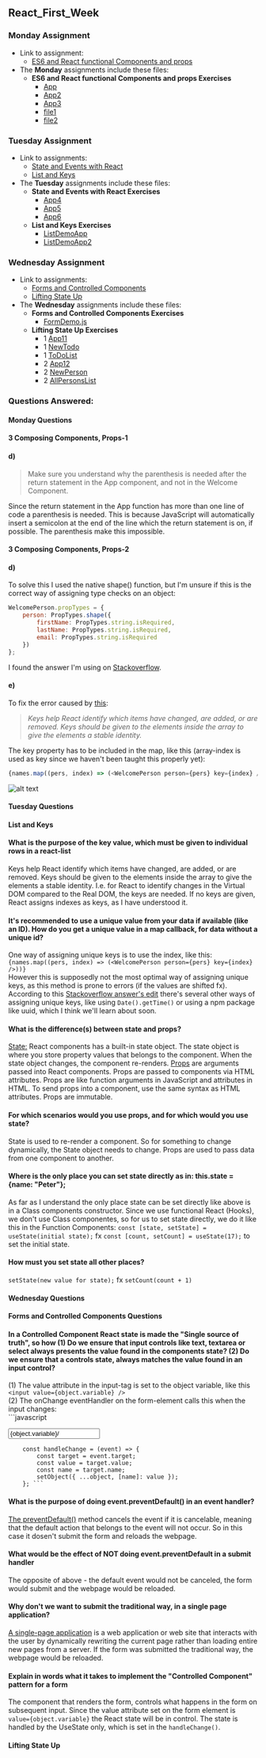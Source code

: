 ## React_First_Week

### Monday Assignment
* Link to assignment: 
  * [ES6 and React functional Components and props](https://docs.google.com/document/d/17iG0I2cpgdfmOIW9J-L8kNaO47DILFIzEc9Yi8yW6-o/edit#heading=h.dl1lz6dyu26o)	
* The **Monday** assignments include these files:  
  * __ES6 and React functional Components and props Exercises__
    * [App](https://github.com/Castau/React_First_Week/blob/master/react_exercises/src/App.js)
    * [App2](https://github.com/Castau/React_First_Week/blob/master/react_exercises/src/App2.js)
    * [App3](https://github.com/Castau/React_First_Week/blob/master/react_exercises/src/App3.js)
    * [file1](https://github.com/Castau/React_First_Week/blob/master/react_exercises/src/file1.js)
    * [file2](https://github.com/Castau/React_First_Week/blob/master/react_exercises/src/file2.js)  
      
        
### Tuesday Assignment
* Link to assignments: 
  * [State and Events with React](https://docs.google.com/document/d/1rE6hdpT_NPC_Hbxlo0nRYJwde_fQDGOiSjauKGYWcdU/edit#heading=h.3z15ouauaojt)	
  * [List and Keys](https://docs.google.com/document/d/1VlfZly4e6ZnCWJrv1LYhSDQMnBZn3NsyH7VQNLxCOME/edit#heading=h.hnvt8uwl2yk7)	
* The **Tuesday** assignments include these files:  
  * __State and Events with React Exercises__
    * [App4](https://github.com/Castau/React_First_Week/blob/master/react_exercises/src/App4.js)
    * [App5](https://github.com/Castau/React_First_Week/blob/master/react_exercises/src/App5.js)
    * [App6](https://github.com/Castau/React_First_Week/blob/master/react_exercises/src/App6.js)
  * __List and Keys Exercises__
    * [ListDemoApp](https://github.com/Castau/React_First_Week/blob/master/react_exercises/src/ListDemoApp.js)
    * [ListDemoApp2](https://github.com/Castau/React_First_Week/blob/master/react_exercises/src/ListDemoApp2.js)    
  
    
### Wednesday Assignment
* Link to assignments: 
  * [Forms and Controlled Components](https://docs.google.com/document/d/1rEaU8ObqoxHF3vt_fIsTfEb3yLRnVF8fCWobJJ9c2wo/edit#heading=h.hnvt8uwl2yk7)	
  * [Lifting State Up](https://docs.google.com/document/d/1NTzbbMP2gWJoE2lDhD8tqGYNzQB1qSRqxb4PAtajWpI/edit#heading=h.qe8anagqaw9l)	
* The **Wednesday** assignments include these files:  
  * __Forms and Controlled Components Exercises__
    * [FormDemo.js](https://github.com/Castau/React_First_Week/blob/master/react_exercises/src/FormDemo.js)
  * __Lifting State Up Exercises__
    * 1 [App11](https://github.com/Castau/React_First_Week/blob/master/react_exercises/src/App11.js)
    * 1 [NewTodo](https://github.com/Castau/React_First_Week/blob/master/react_exercises/src/NewTodo.js)
    * 1 [ToDoList](https://github.com/Castau/React_First_Week/blob/master/react_exercises/src/TodoList.js)
    * 2 [App12](https://github.com/Castau/React_First_Week/blob/master/react_exercises/src/App12.js)
    * 2 [NewPerson](https://github.com/Castau/React_First_Week/blob/master/react_exercises/src/NewPerson.js)
    * 2 [AllPersonsList](https://github.com/Castau/React_First_Week/blob/master/react_exercises/src/AllPersonsList.js)



### Questions Answered:
#### Monday Questions
#### 3 Composing Components, Props-1
#### d) 
>Make sure you understand why the parenthesis is needed after the return statement in the App component, and not in the Welcome Component.

Since the return statement in the App function has more than one line of code a parenthesis is needed. This is because JavaScript will automatically insert a semicolon at the end of the line which the return statement is on, if possible. The parenthesis make this impossible.  
  
  
#### 3 Composing Components, Props-2
#### d)
To solve this I used the native shape() function, but I'm unsure if this is the correct way of assigning type checks on an object:
```javascript
WelcomePerson.propTypes = {
    person: PropTypes.shape({
        firstName: PropTypes.string.isRequired,
        lastName: PropTypes.string.isRequired,
        email: PropTypes.string.isRequired
    })
};
```
I found the answer I'm using on [Stackoverflow](https://stackoverflow.com/questions/26923042/how-do-you-validate-the-proptypes-of-a-nested-object-in-reactjs?fbclid=IwAR3HoicJ-XIXdmpQqqIfqfYqwO9GYwhHJ4ULUGzsVNnwn_odf185snZ9nBo).
  
#### e) 
To fix the error caused by [this](https://reactjs.org/docs/lists-and-keys.html#keys):
>*Keys help React identify which items have changed, are added, or are removed. Keys should be given to the elements inside the array to give the elements a stable identity.*

The key property has to be included in the map, like this (array-index is used as key since we haven't been taught this properly yet): 
```javascript
{names.map((pers, index) => (<WelcomePerson person={pers} key={index} />))}
```

![alt text](https://i.imgur.com/I3e5l0Y.png)


#### Tuesday Questions
#### List and Keys

#### What is the purpose of the key value, which must be given to individual rows in a react-list
Keys help React identify which items have changed, are added, or are removed. Keys should be given to the elements inside the array to give the elements a stable identity. I.e. for React to identify changes in the Virtual DOM compared to the Real DOM, the keys are needed. If no keys are given, React assigns indexes as keys, as I have understood it.   

#### It's recommended to use a unique value from your data if available (like an ID). How do you get a unique value in a map callback, for data without a unique id?
One way of assigning unique keys is to use the index, like this:      
      ```{names.map((pers, index) => (<WelcomePerson person={pers} key={index} />))}```  
However this is supposedly not the most optimal way of assigning unique keys, as this method is prone to errors (if the values are shifted fx). According to this [Stackoverflow answer's edit](https://stackoverflow.com/a/39549510) there's several other ways of assigning unique keys, like using `Date().getTime()` or using a npm package like uuid, which I think we'll learn about soon.  

#### What is the difference(s) between state and props?
[State:](https://www.w3schools.com/react/react_state.asp) React components has a built-in state object. The state object is where you store property values that belongs to the component. When the state object changes, the component re-renders. [Props](https://www.w3schools.com/react/react_props.asp) are arguments passed into React components. Props are passed to components via HTML attributes. Props are like function arguments in JavaScript and attributes in HTML. To send props into a component, use the same syntax as HTML attributes. Props are immutable.  

#### For which scenarios would you use props, and for which would you use state?
State is used to re-render a component. So for something to change dynamically, the State object needs to change. Props are used to pass data from one component to another.  

#### Where is the only place you can set state directly as in:  this.state = {name: "Peter"};
As far as I understand the only place state can be set directly like above is in a Class components constructor. Since we use functional React (Hooks), we don't use Class componentes, so for us to set state directly, we do it like this in the Function Components: `const [state, setState] = useState(initial state);` fx `const [count, setCount] = useState(17);` to set the initial state.  

#### How must you set state all other places?
 `setState(new value for state);` fx `setCount(count + 1)`
      
#### Wednesday Questions
#### Forms and Controlled Components Questions

#### In a Controlled Component React state is made the "Single source of truth", so how (1) Do we ensure that input controls like text, textarea or select always presents the value found in the components state? (2) Do we ensure that a controls state, always matches the value found in an input control?
(1) The value attribute in the input-tag is set to the object variable, like this  
      ```
      <input value={object.variable} />
      ```  
(2) The onChange eventHandler on the form-element calls this when the input changes:  
      ```javascript
      <form onChange={handleChange}><input name="inputname" value={object.variable}/></form>  
        
        const handleChange = (event) => {  
            const target = event.target;  
            const value = target.value;  
            const name = target.name;  
            setObject({ ...object, [name]: value });  
        }; ```  
        
####  What is the purpose of doing event.preventDefault() in an event handler?
[The preventDefault()](https://www.w3schools.com/jsref/event_preventdefault.asp) method cancels the event if it is cancelable, meaning that the default action that belongs to the event will not occur. So in this case it dosen't submit the form and reloads the webpage.  

####  What would be the effect of NOT doing event.preventDefault in a submit handler
The opposite of above - the default event would not be canceled, the form would submit and the webpage would be reloaded.  

#### Why don't we want to submit the traditional way, in a single page application?
[A single-page application](https://en.wikipedia.org/wiki/Single-page_application) is a web application or web site that interacts with the user by dynamically rewriting the current page rather than loading entire new pages from a server. If the form was submitted the traditional way, the webpage would be reloaded.  

#### Explain in words what it takes to implement the "Controlled Component" pattern for a form
The component that renders the form, controls what happens in the form on subsequent input. Since the value attribute set on the form element is `value={object.variable}` the React state will be in control. The state is handled by the UseState only, which is set in the `handleChange()`.  
  

#### Lifting State Up 
